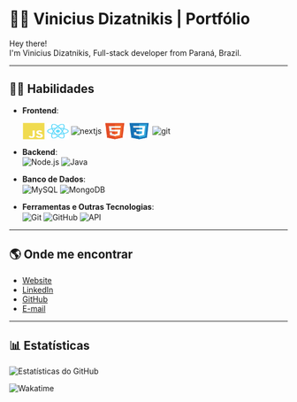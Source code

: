 # 👨‍💻 Vinicius Dizatnikis | Portfólio

Hey there!  
I'm Vinicius Dizatnikis, Full-stack developer from Paraná, Brazil.

---

## 🧑‍💻 Habilidades

- **Frontend**:
  <div style="display: inline_block">
    <img align="center" height="30" width="40" alt="javascript" src="https://raw.githubusercontent.com/devicons/devicon/master/icons/javascript/javascript-plain.svg">
    <img align="center" height="30" width="40" alt="react" src="https://raw.githubusercontent.com/devicons/devicon/master/icons/react/react-original.svg">
    <img align="center" height="30" width="40" alt="nextjs" src="https://cdn.jsdelivr.net/gh/devicons/devicon/icons/nextjs/nextjs-original.svg">     
    <img align="center" height="30" width="40" alt="html5" src="https://raw.githubusercontent.com/devicons/devicon/master/icons/html5/html5-original.svg">
    <img align="center" height="30" width="40" alt="css3" src="https://raw.githubusercontent.com/devicons/devicon/master/icons/css3/css3-original.svg">
    <img align="center" height="30" width="40" alt="git" src="https://cdn.jsdelivr.net/gh/devicons/devicon/icons/git/git-original.svg">
  </div>

- **Backend**:  
  <img align="center" height="30" width="auto" alt="Node.js" src="https://img.shields.io/badge/-Node.js-5d5d5d?style=flat&logo=node.js">
  <img align="center" height="30" width="auto" alt="Java" src="https://img.shields.io/badge/-Java-5d5d5d?style=flat&logo=java">

- **Banco de Dados**:  
  <img align="center" height="30" width="auto" alt="MySQL" src="https://img.shields.io/badge/-MySQL-5d5d5d?style=flat&logo=mysql">
  <img align="center" height="30" width="auto" alt="MongoDB" src="https://img.shields.io/badge/-MongoDB-5d5d5d?style=flat&logo=mongodb">

- **Ferramentas e Outras Tecnologias**:  
  <img align="center" height="30" width="auto" alt="Git" src="https://img.shields.io/badge/-Git-5d5d5d?style=flat&logo=git">
  <img align="center" height="30" width="auto" alt="GitHub" src="https://img.shields.io/badge/-GitHub-5d5d5d?style=flat&logo=github">
  <img align="center" height="30" width="auto" alt="API" src="https://img.shields.io/badge/-API-5d5d5d?style=flat&logo=api">

---

## 🌎 Onde me encontrar

- [Website]()  
- [LinkedIn](https://www.linkedin.com/in/viniciusdizatnikis/)  
- [GitHub](https://github.com/ViniciusDizatnikis)  
- [E-mail](mailto:vdizatnikis@gmail.com)

---

## 📊 Estatísticas

![Estatísticas do GitHub](https://github-readme-stats.vercel.app/api?username=viniciusdizatnikis&show_icons=true&hide_title=true&hide=prs&theme=radical)

![Wakatime](https://wakatime.com/badge/user/7c8afd8e-6490-43bb-b980-a081626d34af.svg)
